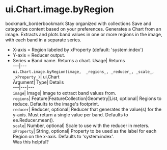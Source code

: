  
#  ui.Chart.image.byRegion 
bookmark_borderbookmark Stay organized with collections  Save and categorize content based on your preferences.
Generates a Chart from an image. Extracts and plots band values in one or more regions in the image, with each band in a separate series. 
- X-axis = Region labeled by xProperty (default: 'system:index')
- Y-axis = Reducer output.
- Series = Band name.
Returns a chart.
Usage| Returns  
---|---  
`ui.Chart.image.byRegion(image,  _regions_, _reducer_, _scale_, _xProperty_)`| ui.Chart  
Argument| Type| Details  
---|---|---  
`image`| Image| Image to extract band values from.  
`regions`| Feature|FeatureCollection|Geometry|List, optional| Regions to reduce. Defaults to the image's footprint.  
`reducer`| Reducer, optional| Reducer that generates the value(s) for the y-axis. Must return a single value per band. Defaults to ee.Reducer.mean().  
`scale`| Number, optional| Scale to use with the reducer in meters.  
`xProperty`| String, optional| Property to be used as the label for each Region on the x-axis. Defaults to 'system:index'.  
Was this helpful?
